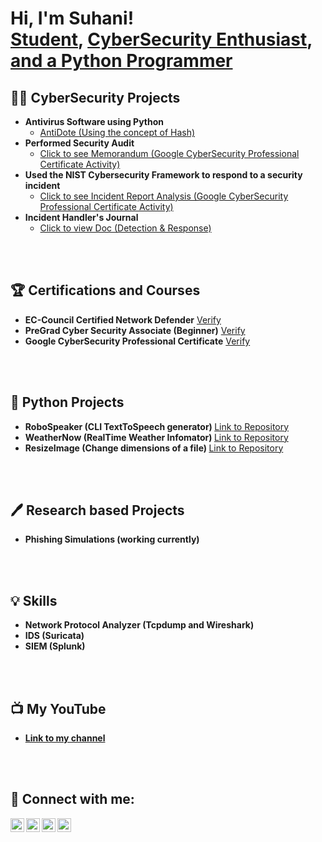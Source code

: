 <h1>Hi, I'm Suhani! <br/><a href="https://github.com/suhanichoudharry">Student</a>, <a href="https://www.linkedin.com/in/suhani-choudhary-946817242/">CyberSecurity Enthusiast</a>, <a href="https://www.youtube.com/channel/UC-9yN-mbnbmrlXxQUeRcDUw"> and a Python Programmer</a></h1>

<h2>👨‍💻 CyberSecurity Projects</h2>


- <b>Antivirus Software using Python</b>
  - [AntiDote (Using the concept of Hash)](https://github.com/suhanichoudharry/AntidoteAntivirus)
- <b> Performed Security Audit </b>
  - [Click to see Memorandum (Google CyberSecurity Professional Certificate Activity)](https://docs.google.com/document/d/18aXHa4Q34uZ8Jw6q6KuT3h_yJpL9xUeZWXF3TZhfdX0/edit?usp=sharing&resourcekey=0-FTiPoj4huT2KBvJ1OherIw)
- <b> Used the NIST Cybersecurity Framework to respond to a security incident</b>
  - [Click to see Incident Report Analysis (Google CyberSecurity Professional Certificate Activity)](https://docs.google.com/document/d/1sYS9d0614DqFA1vvKWI6NTeBn4cvbJ5TzoonVym-d54/edit?usp=sharing&resourcekey=0-9FXjI0cscYmQbTwTey14RQ)
- <b> Incident Handler's Journal </b>
  - [Click to view Doc (Detection & Response)](https://docs.google.com/document/d/1xaIIbEHTa17GVocowgsx2MianmNbX2Ugw26rkJJmN-o/edit?usp=sharing&resourcekey=0-PZt6LNe3LQgSOm2NQj_l3A)
<br>
<br>
  
<h2>🏆 Certifications and Courses</h2>

- <b>EC-Council Certified Network Defender</b> [Verify](https://drive.google.com/file/d/13uCg1OpeXR0qHBhg-A2MY9OAGb7EOEuG/view?usp=sharing)<br>
- <b>PreGrad Cyber Security Associate (Beginner)</b> [Verify](https://drive.google.com/file/d/1VcAt1JEQM8g5GAXkP4rMCFWxBZQqOhEG/view?usp=sharing)
- <b>Google CyberSecurity Professional Certificate</b> [Verify](https://drive.google.com/file/d/1uHHy_RFyDBtDfDMDxKqIRoMLWkVQFmdq/view?usp=sharing)
<br>
<br>
<h2> 🐍 Python Projects</h2>

- <b>RoboSpeaker (CLI TextToSpeech generator)    </b>   [Link to Repository](https://github.com/suhanichoudharry/RoboSpeaker)
- <b>WeatherNow (RealTime Weather Infomator)     </b>   [Link to Repository](https://github.com/suhanichoudharry/WeatherNow)
- <b>ResizeImage (Change dimensions of a file)     </b>   [Link to Repository](https://github.com/suhanichoudharry/ResizeImage)
<br>
<br>
<h2> 🖊 Research based Projects</h2>

- <b>Phishing Simulations (working currently)</b>
<br>
<br>
<h2> 💡 Skills</h2>

- <b>Network Protocol Analyzer (Tcpdump and Wireshark)</b>
- <b>IDS (Suricata)</b>
- <b>SIEM (Splunk)
<br>
<br>

<h2>📺 My YouTube </h2>

- [Link to my channel](https://www.youtube.com/channel/UC-9yN-mbnbmrlXxQUeRcDUw)

<br>
<br>
<h2> 🤳 Connect with me:</h2>

[<img align="left" alt="SuhaniChoudhary | YouTube" width="22px" src="https://cdn.jsdelivr.net/npm/simple-icons@v3/icons/youtube.svg" />][youtube]
[<img align="left" alt="SuhaniChoudhary | Twitter" width="22px" src="https://cdn.jsdelivr.net/npm/simple-icons@v3/icons/twitter.svg" />][twitter]
[<img align="left" alt="SuhaniChoudhary | LinkedIn" width="22px" src="https://cdn.jsdelivr.net/npm/simple-icons@v3/icons/linkedin.svg" />][linkedin]
[<img align="left" alt="SuhaniChoudhary | Instagram" width="22px" src="https://cdn.jsdelivr.net/npm/simple-icons@v3/icons/instagram.svg" />][instagram]

[twitter]: https://twitter.com/suhaniwork
[youtube]: https://www.youtube.com/channel/UC-9yN-mbnbmrlXxQUeRcDUw
[instagram]: https://www.instagram.com/suhanichoudharry/?next=%2F
[linkedin]: https://www.linkedin.com/in/suhani-choudhary-946817242/

<!--
**joshmadakor1/joshmadakor1** is a ✨ _special_ ✨ repository because its `README.md` (this file) appears on your GitHub profile.

Here are some ideas to get you started:

- 🔭 I’m currently working on ...
- 🌱 I’m currently learning ...
- 👯 I’m looking to collaborate on ...
- 🤔 I’m looking for help with ...
- 💬 Ask me about ...
- 📫 How to reach me: ...
- 😄 Pronouns: ...
- ⚡ Fun fact: ...
-->
